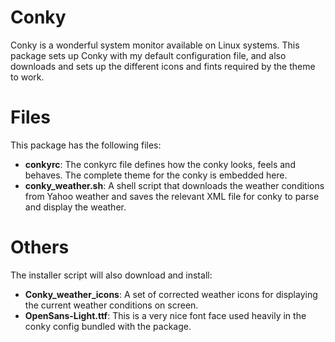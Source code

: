 Conky
=====

Conky is a wonderful system monitor available on Linux systems. This package
sets up Conky with my default configuration file, and also downloads and sets
up the different icons and fints required by the theme to work.

Files
=====

This package has the following files:

  * **conkyrc**: The conkyrc file defines how the conky looks, feels and
behaves. The complete theme for the conky is embedded here.
  * **conky_weather.sh**: A shell script that downloads the weather conditions
from Yahoo weather and saves the relevant XML file for conky to parse and
display the weather.

Others
======

The installer script will also download and install:

  * **Conky_weather_icons**: A set of corrected weather icons for displaying
the current weather conditions on screen.
  * **OpenSans-Light.ttf**: This is a very nice font face used heavily in the
conky config bundled with the package.
